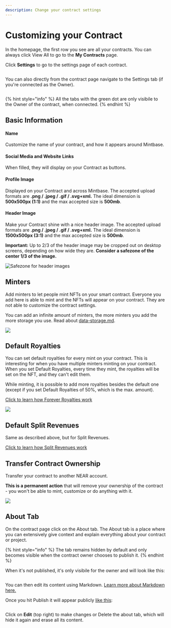 ```yaml
---
description: Change your contract settings
---
```


# Customizing your Contract

In the homepage, the first row you see are all your contracts. You can always click View All to go to the **My Contracts** page.



Click **Settings** to go to the settings page of each contract.

<figure><img src="../../.gitbook/assets/Screenshot 2023-07-05 at 17.22.33.png" alt=""><figcaption></figcaption></figure>

You can also directly from the contract page navigate to the Settings tab (if you're connected as the Owner).



<figure><img src="../../.gitbook/assets/Screenshot 2023-07-05 at 17.25.25.png" alt=""><figcaption></figcaption></figure>

{% hint style="info" %}
All the tabs with the green dot are only visibile to the Owner of the contract, when connected.
{% endhint %}



## Basic Information

#### Name

Customize the name of your contract, and how it appears around Mintbase.

#### Social Media and Website Links

When filled, they will display on your Contract as buttons.

#### Profile Image

Displayed on your Contract and across Mintbase. The accepted upload formats are **.png / .jpeg / .gif / .svg+xml.** The ideal dimension is **500x500px (1:1)** and the max accepted size is **500mb**.

#### Header Image

Make your Contract shine with a nice header image. The accepted upload formats are **.png / .jpeg / .gif / .svg+xml.** The ideal dimension is **1500x500px (3:1)** and the max accepted size is **500mb**.

**Important:** Up to 2/3 of the header image may be cropped out on desktop screens, depending on how wide they are. **Consider a safezone of the center 1/3 of the image.**

![Safezone for header images](../../.gitbook/assets/mintbase-header-safezone-23.png)



## Minters

Add minters to let people mint NFTs on your smart contract. Everyone you add here is able to mint and the NFTs will appear on your contract. They are not able to customize the contract settings.

You can add an infinite amount of minters, the more minters you add the more storage you use. Read about [data-storage.md](../additional-content/data-storage.md "mention").

![](<../../.gitbook/assets/Screenshot 2022-08-01 at 15.47.32.png>)

## Default Royalties

You can set default royalties for every mint on your contract. This is interesting for when you have multiple minters minting on your contract. When you set Default Royalties, every time they mint, the royalties will be set on the NFT, and they can't edit them.

While minting, it is possible to add more royalties besides the default one (except if you set Default Royalties of 50%, which is the max. amount).

[Click to learn how Forever Royalties work](https://docs.mintbase.io/creating/minting/minting-nfts#forever-royalties)

![](<../../.gitbook/assets/Screenshot 2022-08-01 at 15.51.21.png>)

## Default Split Revenues

Same as described above, but for Split Revenues.

[Click to learn how Split Revenues work](https://docs.mintbase.io/creating/minting/minting-nfts#split-revenues)

## Transfer Contract Ownership

Transfer your contract to another NEAR account.

**This is a permanent action** that will remove your ownership of the contract - you won't be able to mint, customize or do anything with it.

![](<../../.gitbook/assets/Screenshot 2022-08-01 at 15.52.30.png>)

## About Tab

On the contract page click on the About tab. The About tab is a place where you can extensively give context and explain everything about your contract or project.

{% hint style="info" %}
The tab remains hidden by default and only becomes visible when the contract owner chooses to publish it.
{% endhint %}

When it's not published, it's only visibile for the owner and will look like this:

<figure><img src="../../.gitbook/assets/Screenshot 2023-07-05 at 17.29.38.png" alt=""><figcaption></figcaption></figure>

You can then edit its content using Markdown. [Learn more about Markdown here.](https://www.markdownguide.org/basic-syntax/)

Once you hit Publish it will appear publicly [like this](https://www.mintbase.xyz/contract/flyingthings.mintbase1.near/about):&#x20;

<figure><img src="../../.gitbook/assets/Screenshot 2023-07-05 at 17.36.15.png" alt=""><figcaption></figcaption></figure>

Click on **Edit** (top right) to make changes or Delete the about tab, which will hide it again and erase all its content.

<figure><img src="../../.gitbook/assets/Screenshot 2023-07-05 at 17.35.05.png" alt=""><figcaption></figcaption></figure>
